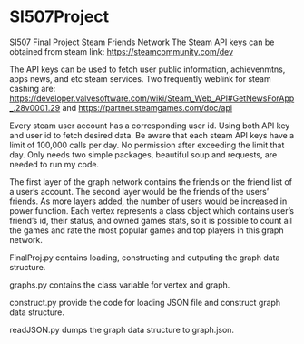 # SI507Project
SI507 Final Project Steam Friends Network
The Steam API keys can be obtained from steam link: https://steamcommunity.com/dev

The API keys can be used to fetch user public information, achievenmtns, apps news, and etc steam services.
Two frequently weblink for steam cashing are: https://developer.valvesoftware.com/wiki/Steam_Web_API#GetNewsForApp_.28v0001.29
and https://partner.steamgames.com/doc/api

Every steam user account has a corresponding user id. Using both API key and user id to fetch desired data.
Be aware that each steam API keys have a limit of 100,000 calls per day. No permission after exceeding the limit that day.
Only needs two simple packages, beautiful soup and requests, are needed to run my code. 

The first layer of the graph network contains the friends on the friend list of a user’s account. The second layer would be the friends of the users’ friends. As more layers added, the number of users would be increased in power function. Each vertex represents a class object which contains user’s friend’s id, their status, and owned games stats, so it is possible to count all the games and rate the most popular games and top players in this graph network. 

FinalProj.py contains loading, constructing and outputing the graph data structure.

graphs.py contains the class variable for vertex and graph.

construct.py provide the code for loading JSON file and construct graph data structure.

readJSON.py dumps the graph data structure to graph.json.
